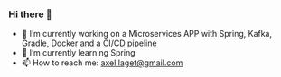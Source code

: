 ### Hi there 👋
- 🔭 I’m currently working on a Microservices APP with Spring, Kafka, Gradle, Docker and a CI/CD pipeline
- 🌱 I’m currently learning Spring
- 📫 How to reach me: axel.laget@gmail.com

<!--
**lageta/lageta** is a ✨ _special_ ✨ repository because its `README.md` (this file) appears on your GitHub profile.

Here are some ideas to get you started:

- 🔭 I’m currently working on a Microservices APP with Spring, Kafka, Gradle, Docker and a CI/CD pipeline
- 🌱 I’m currently learning Spring
- 📫 How to reach me: axel.laget@gmail.com

-->
